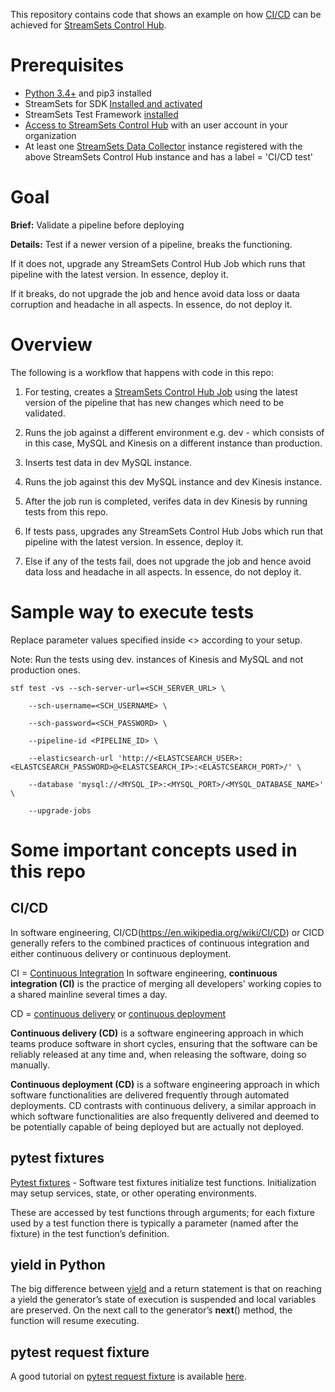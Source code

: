 This repository contains code that shows an example on how [CI/CD](https://en.wikipedia.org/wiki/CI/CD) can be achieved for [StreamSets Control Hub](https://streamsets.com/products/dataops-platform/control-hub/).

# Prerequisites

* [Python 3.4+](https://docs.python.org/3/using/index.html) and pip3 installed
* StreamSets for SDK [Installed and activated](https://streamsets.com/documentation/sdk/latest/installation.html)
* StreamSets Test Framework [installed](https://streamsets.com/documentation/stf/latest/installation.html) 
* [Access to StreamSets Control Hub](https://streamsets.com/documentation/controlhub/latest/help/controlhub/UserGuide/OrganizationSecurity/OrgSecurity_Overview.html#concept_q5z_jkl_wy) with an user account in your  organization 
* At least one [StreamSets Data Collector](https://streamsets.com/products/dataops-platform/data-collector/) instance registered with the above StreamSets Control Hub instance
and has a label = 'CI/CD test'

# Goal
**Brief:** Validate a pipeline before deploying

**Details:**
Test if a newer version of a pipeline, breaks the functioning.

If it does not, upgrade any StreamSets Control Hub Job which runs that pipeline with the latest version. In essence, deploy it.

If it breaks, do not upgrade the job and hence avoid data loss or daata corruption and headache in all aspects. In essence, do not deploy it.

# Overview
The following is a workflow that happens with code in this repo:

1. For testing, creates a [StreamSets Control Hub Job](https://streamsets.com/documentation/controlhub/latest/help/controlhub/UserGuide/Jobs/Jobs_title.html)
   using the latest version of the pipeline that has new changes which need to be validated.
   
2. Runs the job against a different environment 
e.g. dev - which consists of in this case, MySQL and Kinesis on a different instance than production.

3. Inserts test data in dev MySQL instance.

4. Runs the job against this dev  MySQL instance and dev Kinesis instance.

5. After the job run is completed, verifes data in dev Kinesis by running tests from this repo.

6. If tests pass, upgrades any StreamSets Control Hub Jobs which run that pipeline with the latest version. In essence, deploy it.

7. Else if any of the tests fail, does not upgrade the job and hence avoid data loss and headache in all aspects. In essence, do not deploy it.
 
# Sample way to execute tests
Replace parameter values specified inside <> according to your setup.

Note: Run the tests using dev. instances of Kinesis and MySQL and not production ones.

```
stf test -vs --sch-server-url=<SCH_SERVER_URL> \

    --sch-username=<SCH_USERNAME> \ 

    --sch-password=<SCH_PASSWORD> \

    --pipeline-id <PIPELINE_ID> \

    --elasticsearch-url 'http://<ELASTCSEARCH_USER>:<ELASTCSEARCH_PASSWORD>@<ELASTCSEARCH_IP>:<ELASTCSEARCH_PORT>/' \

    --database 'mysql://<MYSQL_IP>:<MYSQL_PORT>/<MYSQL_DATABASE_NAME>' \

    --upgrade-jobs
```

# Some important concepts used in this repo

## CI/CD
In software engineering, CI/CD(https://en.wikipedia.org/wiki/CI/CD) or CICD generally refers to the combined practices of continuous integration and either continuous delivery or continuous deployment.

CI = [Continuous Integration](https://en.wikipedia.org/wiki/Continuous_integration)
In software engineering, **continuous integration (CI)** is the practice of merging all developers' working copies to a shared mainline several times a day.

CD = [continuous delivery](https://en.wikipedia.org/wiki/Continuous_delivery) or [continuous deployment](https://en.wikipedia.org/wiki/Continuous_deployment)

**Continuous delivery (CD)** is a software engineering approach in which teams produce software in short cycles, ensuring that the software can be reliably released at any time and, when releasing the software, doing so manually.

**Continuous deployment (CD)** is a software engineering approach in which software functionalities are delivered frequently through automated deployments. CD contrasts with continuous delivery, a similar approach in which software functionalities are also frequently delivered and deemed to be potentially capable of being deployed but are actually not deployed. 
   
## pytest fixtures
[Pytest fixtures](https://docs.pytest.org/en/stable/fixture.html) - Software test fixtures initialize test functions. Initialization may setup services, state, or other operating environments. 

These are accessed by test functions through arguments; for each fixture used by a test function there is typically a parameter (named after the fixture) in the test function’s definition.
   
## yield in Python
The big difference between [yield](https://docs.python.org/3/howto/functional.html#generators) and a return statement is that on reaching a yield the generator’s state of execution is suspended and local variables are preserved. On the next call to the generator’s __next__() method, the function will resume executing.   

## pytest request fixture
A good tutorial on [pytest request fixture](https://docs.pytest.org/en/stable/reference.html#std-fixture-request)
is available [here](https://docs.pytest.org/en/stable/example/simple.html#request-example).   

